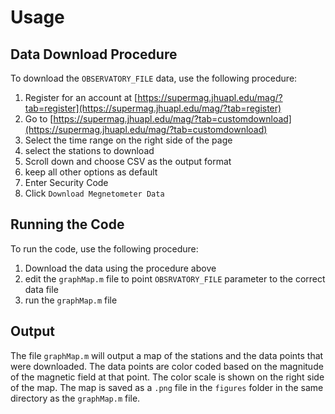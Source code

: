 # Usage

## Data Download Procedure

To download the `OBSERVATORY_FILE` data, use the following procedure:

1. Register for an account at [https://supermag.jhuapl.edu/mag/?tab=register](https://supermag.jhuapl.edu/mag/?tab=register)
2. Go to [https://supermag.jhuapl.edu/mag/?tab=customdownload](https://supermag.jhuapl.edu/mag/?tab=customdownload)
3. Select the time range on the right side of the page
4. select the stations to download
5. Scroll down and choose CSV as the output format
6. keep all other options as default
7. Enter Security Code
8. Click `Download Megnetometer Data`

## Running the Code

To run the code, use the following procedure:

1. Download the data using the procedure above
2. edit the `graphMap.m` file to point `OBSRVATORY_FILE` parameter to the correct data file
3. run the `graphMap.m` file

## Output

The file `graphMap.m` will output a map of the stations and the data points that were downloaded. The data points are color coded based on the magnitude of the magnetic field at that point. The color scale is shown on the right side of the map. The map is saved as a `.png` file in the `figures` folder in the same directory as the `graphMap.m` file.
